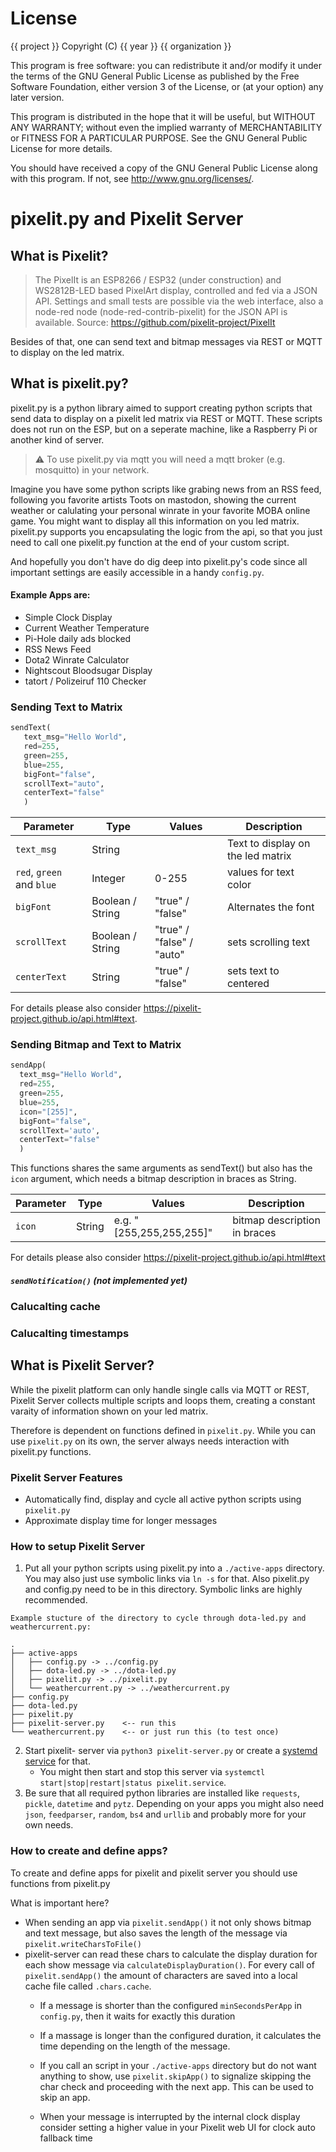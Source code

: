 # License

{{ project }}
Copyright (C) {{ year }}  {{ organization }}

This program is free software: you can redistribute it and/or modify
it under the terms of the GNU General Public License as published by
the Free Software Foundation, either version 3 of the License, or
(at your option) any later version.

This program is distributed in the hope that it will be useful,
but WITHOUT ANY WARRANTY; without even the implied warranty of
MERCHANTABILITY or FITNESS FOR A PARTICULAR PURPOSE.  See the
GNU General Public License for more details.

You should have received a copy of the GNU General Public License
along with this program.  If not, see <http://www.gnu.org/licenses/>.


# pixelit.py and Pixelit Server

## What is Pixelit?

>The PixelIt is an ESP8266 / ESP32 (under construction) and WS2812B-LED based PixelArt display, controlled and fed via a JSON API. Settings and small tests are possible via the web interface, also a node-red node (node-red-contrib-pixelit) for the JSON API is available.
Source: https://github.com/pixelit-project/PixelIt

Besides of that, one can send text and bitmap messages via REST or MQTT to display on the led matrix. 

## What is pixelit.py?

pixelit.py is a python library aimed to support creating python scripts that send data to display on a pixelit led matrix via REST or MQTT. These scripts does not run on the ESP, but on a seperate machine, like a Raspberry Pi or another kind of server.

> :warning:  To use pixelit.py via mqtt you will need a mqtt broker (e.g. mosquitto) in your network. 

Imagine you have some python scripts like grabing news from an RSS feed, following you favorite artists Toots on mastodon, showing the current weather or calulating your personal winrate in your favorite MOBA online game. You might want to display all this information on you led matrix. pixelit.py supports you encapsulating the logic from the api, so that you just need to call one pixelit.py function at the end of your custom script.

And hopefully you don't have do dig deep into pixelit.py's code since all important settings are easily accessible in a handy `config.py`.

#### Example Apps are:

* Simple Clock Display
* Current Weather Temperature
* Pi-Hole daily ads blocked
* RSS News Feed
* Dota2 Winrate Calculator
* Nightscout Bloodsugar Display
* tatort / Polizeiruf 110 Checker

### Sending Text to Matrix

```python
sendText(
   text_msg="Hello World",
   red=255,
   green=255,
   blue=255,
   bigFont="false",
   scrollText="auto",
   centerText="false"
   )
```
| Parameter | Type | Values | Description |
|-----------|------|--------|-------------|
|`text_msg`|String|        |Text to display on the led matrix|
|`red`, `green` and `blue`| Integer|0-255|values for text color|
|`bigFont`| Boolean / String | "true" / "false"|Alternates the font|
|`scrollText`|Boolean / String| "true" / "false" / "auto"| sets scrolling text |
|`centerText`|String| "true" / "false"| sets text to centered|


For details please also consider https://pixelit-project.github.io/api.html#text.


### Sending Bitmap and Text to Matrix

 ```python
 sendApp(
   text_msg="Hello World",
   red=255,
   green=255,
   blue=255,
   icon="[255]",
   bigFont="false",
   scrollText='auto',
   centerText="false"
   )
 ```

This functions shares the same arguments as sendText() but also has the `icon` argument, which needs a bitmap description in braces as String.

| Parameter | Type | Values | Description |
|-----------|------|--------|-------------|
|`icon`|String|e.g. "[255,255,255,255]"|bitmap description in braces|

For details please also consider https://pixelit-project.github.io/api.html#text


##### `sendNotification()` (not implemented yet)

### Calucalting cache

### Calucalting timestamps

## What is Pixelit Server?

While the pixelit platform can only handle single calls via MQTT or REST, Pixelit Server collects multiple scripts and loops them, creating a constant varaity of information shown on your led matrix.

Therefore is dependent on functions defined in `pixelit.py`. While you can use `pixelit.py` on its own, the server always needs interaction with pixelit.py functions.

### Pixelit Server Features
* Automatically find, display and cycle all active python scripts using `pixelit.py`
* Approximate display time for longer messages


### How to setup Pixelit Server

1. Put all your python scripts using pixelit.py into a `./active-apps` directory. You may also just use symbolic links via `ln -s` for that. Also pixelit.py and config.py need to be in this directory. Symbolic links are highly recommended.
```text
Example stucture of the directory to cycle through dota-led.py and weathercurrent.py:

.
├── active-apps
│   ├── config.py -> ../config.py
│   ├── dota-led.py -> ../dota-led.py
│   ├── pixelit.py -> ../pixelit.py
│   └── weathercurrent.py -> ../weathercurrent.py
├── config.py
├── dota-led.py
├── pixelit.py
├── pixelit-server.py    <-- run this
└── weathercurrent.py    <-- or just run this (to test once)
```
2. Start pixelit- server via `python3 pixelit-server.py` or create a [systemd service](./pixelit.service) for that.
   * You might then start and stop this server via `systemctl start|stop|restart|status pixelit.service`.
3. Be sure that all required python libraries are installed like `requests`, `pickle`, `datetime` and `pytz`.  Depending on your apps you might also need `json`, `feedparser`, `random`, `bs4` and `urllib` and probably more for your own needs.




### How to create and define apps?

To create and define apps for pixelit and pixelit server you should use functions from pixelit.py

What is important here?
* When sending an app via `pixelit.sendApp()` it not only shows bitmap and text message, but also saves the length of the message via `pixelit.writeCharsToFile()`
* pixelit-server can read these chars to calculate the display duration for each show message via `calculateDisplayDuration()`. For every call of `pixelit.sendApp()` the amount of characters are saved into a local cache file called `.chars.cache`.
  * If a message is shorter than the configured `minSecondsPerApp` in `config.py`, then it waits for exactly this duration
  * If a massage is longer than the configured duration, it calculates the time depending on the length of the message.
  * If you call an script in your `./active-apps` directory but do not want anything to show, use `pixelit.skipApp()` to signalize skipping the char check and proceeding with the next app. This can be used to skip an app.



  * When your message is interrupted by the internal clock display consider setting a higher value in your Pixelit web UI for clock auto fallback time 

